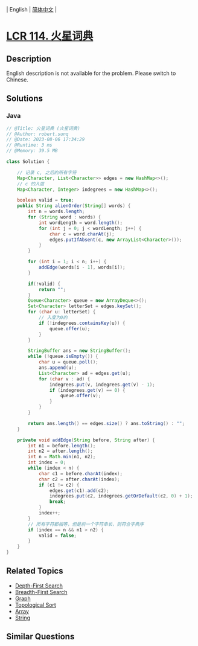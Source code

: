 
| English | [简体中文](README.md) |

# [LCR 114. 火星词典](https://leetcode.cn//problems/Jf1JuT/)

## Description

<p>English description is not available for the problem. Please switch to Chinese.</p>


## Solutions


### Java

```Java
// @Title: 火星词典 (火星词典)
// @Author: robert.sunq
// @Date: 2023-08-06 17:34:29
// @Runtime: 3 ms
// @Memory: 39.5 MB

class Solution {

    // 记录 c, 之后的所有字符
    Map<Character, List<Character>> edges = new HashMap<>();
    // c 的入度
    Map<Character, Integer> indegrees = new HashMap<>();

    boolean valid = true;
    public String alienOrder(String[] words) {
        int n = words.length;
        for (String word : words) {
            int wordLength = word.length();
            for (int j = 0; j < wordLength; j++) {
                char c = word.charAt(j);
                edges.putIfAbsent(c, new ArrayList<Character>());
            }
        }

        for (int i = 1; i < n; i++) {
            addEdge(words[i - 1], words[i]);
        }

        if(!valid) {
            return "";
        }
        Queue<Character> queue = new ArrayDeque<>();
        Set<Character> letterSet = edges.keySet();
        for (char u: letterSet) {
            // 入度为0的
            if (!indegrees.containsKey(u)) {
                queue.offer(u);
            }
        }

        StringBuffer ans = new StringBuffer();
        while (!queue.isEmpty()) {
            char u = queue.poll();
            ans.append(u);
            List<Character> ad = edges.get(u);
            for (char v : ad) {
                indegrees.put(v, indegrees.get(v) - 1);
                if (indegrees.get(v) == 0) {
                    queue.offer(v);
                }
            }
        }

        return ans.length() == edges.size() ? ans.toString() : "";
    }

    private void addEdge(String before, String after) {
        int n1 = before.length();
        int n2 = after.length();
        int n = Math.min(n1, n2);
        int index = 0;
        while (index < n) {
            char c1 = before.charAt(index);
            char c2 = after.charAt(index);
            if (c1 != c2) {
                edges.get(c1).add(c2);
                indegrees.put(c2, indegrees.getOrDefault(c2, 0) + 1);
                break;
            }
            index++;
        }
        // 所有字符都相等，但是前一个字符串长，则符合字典序
        if (index == n && n1 > n2) {
            valid = false;
        }
    }
}
```



## Related Topics

- [Depth-First Search](https://leetcode.cn//tag/depth-first-search)
- [Breadth-First Search](https://leetcode.cn//tag/breadth-first-search)
- [Graph](https://leetcode.cn//tag/graph)
- [Topological Sort](https://leetcode.cn//tag/topological-sort)
- [Array](https://leetcode.cn//tag/array)
- [String](https://leetcode.cn//tag/string)

## Similar Questions


